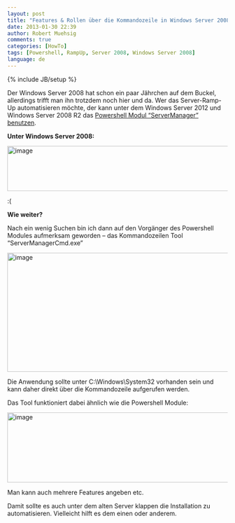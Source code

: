 ```yaml
---
layout: post
title: "Features & Rollen über die Kommandozeile in Windows Server 2008 installieren: ServerManagerCmd.exe"
date: 2013-01-30 22:39
author: Robert Muehsig
comments: true
categories: [HowTo]
tags: [Powershell, RampUp, Server 2008, Windows Server 2008]
language: de
---
```

{% include JB/setup %}
<p>Der Windows Server 2008 hat schon ein paar Jährchen auf dem Buckel, allerdings trifft man ihn trotzdem noch hier und da. Wer das Server-Ramp-Up automatisieren möchte, der kann unter dem Windows Server 2012 und Windows Server 2008 R2 das <a href="http://technet.microsoft.com/en-us/library/ee662311.aspx">Powershell Modul “ServerManager” benutzen</a>. </p> <p><strong>Unter Windows Server 2008:</strong></p> <p><a href="{{BASE_PATH}}/assets/wp-images-de/image1747.png"><img title="image" style="border-top: 0px; border-right: 0px; border-bottom: 0px; border-left: 0px; display: inline" border="0" alt="image" src="{{BASE_PATH}}/assets/wp-images-de/image_thumb901.png" width="584" height="103"></a></p> <p>:(</p> <p><strong>Wie weiter?</strong></p> <p> Nach ein wenig Suchen bin ich dann auf den Vorgänger des Powershell Modules aufmerksam geworden – das Kommandozeilen Tool “ServerManagerCmd.exe” </p> <p><a href="{{BASE_PATH}}/assets/wp-images-de/image1748.png"><img title="image" style="border-top: 0px; border-right: 0px; border-bottom: 0px; border-left: 0px; display: inline" border="0" alt="image" src="{{BASE_PATH}}/assets/wp-images-de/image_thumb902.png" width="566" height="272"></a> </p> <p>Die Anwendung sollte unter C:\Windows\System32 vorhanden sein und kann daher direkt über die Kommandozeile aufgerufen werden. </p> <p>Das Tool funktioniert dabei ähnlich wie die Powershell Module:</p> <p><a href="{{BASE_PATH}}/assets/wp-images-de/image1749.png"><img title="image" style="border-top: 0px; border-right: 0px; border-bottom: 0px; border-left: 0px; display: inline" border="0" alt="image" src="{{BASE_PATH}}/assets/wp-images-de/image_thumb903.png" width="563" height="160"></a> </p> <p>Man kann auch mehrere Features angeben etc.</p> <p>Damit sollte es auch unter dem alten Server klappen die Installation zu automatisieren. Vielleicht hilft es dem einen oder anderem.</p>
